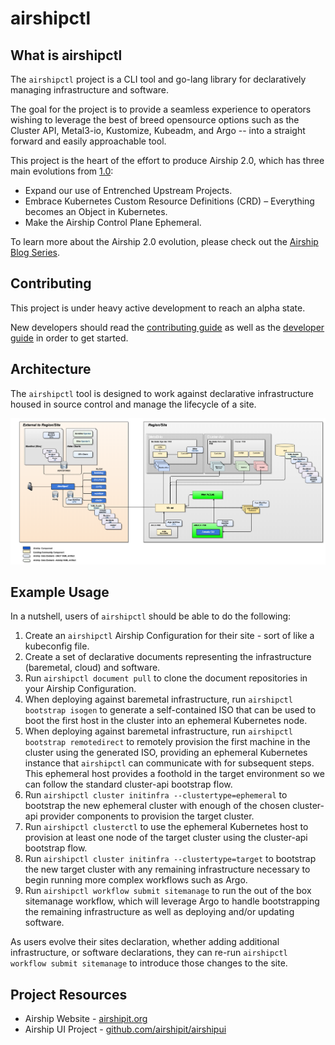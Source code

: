 # airshipctl

## What is airshipctl

The `airshipctl` project is a CLI tool and go-lang library for declaratively
managing infrastructure and software.

The goal for the project is to provide a seamless experience to operators
wishing to leverage the best of breed opensource options such as the Cluster
API, Metal3-io, Kustomize, Kubeadm, and Argo -- into a straight forward and
easily approachable tool.

This project is the heart of the effort to produce Airship 2.0, which has three
main evolutions from
[1.0](https://airshipit.readthedocs.io/projects/airship-docs/en/latest/):

- Expand our use of Entrenched Upstream Projects.
- Embrace Kubernetes Custom Resource Definitions (CRD) – Everything becomes an
  Object in Kubernetes.
- Make the Airship Control Plane Ephemeral.

To learn more about the Airship 2.0 evolution, please check out the [Airship
Blog Series](https://www.airshipit.org/blog/).

## Contributing

This project is under heavy active development to reach an alpha state.

New developers should read the [contributing guide](/CONTRIBUTING.md)   as
well as the [developer guide](/docs/developers.md) in order to get started.

## Architecture

The `airshipctl` tool is designed to work against declarative infrastructure
housed in source control and manage the lifecycle of a site.

![architecture diagram](/docs/img/architecture.png)

## Example Usage

In a nutshell, users of `airshipctl` should be able to do the following:

1. Create an `airshipctl` Airship Configuration for their site - sort of like a
   kubeconfig file.
1. Create a set of declarative documents representing the infrastructure
   (baremetal, cloud) and software.
1. Run `airshipctl document pull` to clone the document repositories in your
   Airship Configuration.
1. When deploying against baremetal infrastructure, run `airshipctl bootstrap
   isogen` to generate a self-contained ISO that can be used to boot the first
   host in the cluster into an ephemeral Kubernetes node.
1. When deploying against baremetal infrastructure, run `airshipctl bootstrap
   remotedirect` to remotely provision the first machine in the cluster using
   the generated ISO, providing an ephemeral Kubernetes instance that
   `airshipctl` can communicate with for subsequent steps. This ephemeral host
   provides a foothold in the target environment so we can follow the standard
   cluster-api bootstrap flow.
1. Run `airshipctl cluster initinfra --clustertype=ephemeral` to bootstrap the
   new ephemeral cluster with enough of the chosen cluster-api provider
   components to provision the target cluster.
1. Run `airshipctl clusterctl` to use the ephemeral Kubernetes host to provision
   at least one node of the target cluster using the cluster-api bootstrap flow.
1. Run `airshipctl cluster initinfra --clustertype=target` to bootstrap the new
   target cluster with any remaining infrastructure necessary to begin running
   more complex workflows such as Argo.
1. Run `airshipctl workflow submit sitemanage` to run the out of the box sitemanage
   workflow, which will leverage Argo to handle bootstrapping the remaining
   infrastructure as well as deploying and/or updating software.

As users evolve their sites declaration, whether adding additional
infrastructure, or software declarations, they can re-run `airshipctl workflow
submit sitemanage` to introduce those changes to the site.

## Project Resources

- Airship Website - [airshipit.org](http://airshipit.org)
- Airship UI Project - [github.com/airshipit/airshipui](https://github.com/airshipit/airshipui)